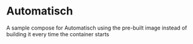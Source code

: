 # Automatisch
A sample compose for Automatisch using the pre-built image instead of building it every time the container starts
